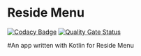 # Reside Menu

[![Codacy Badge](https://api.codacy.com/project/badge/Grade/4ca507ac0834434aad29ba29b0a80534)](https://app.codacy.com/manual/rohit5k2/ResideMenu?utm_source=github.com&utm_medium=referral&utm_content=rohit5k2/ResideMenu&utm_campaign=Badge_Grade_Dashboard)
[![Quality Gate Status](https://sonarcloud.io/api/project_badges/measure?project=rohit5k2_ResideMenu&metric=alert_status)](https://sonarcloud.io/dashboard?id=rohit5k2_ResideMenu)

#An app written with Kotlin for Reside Menu
